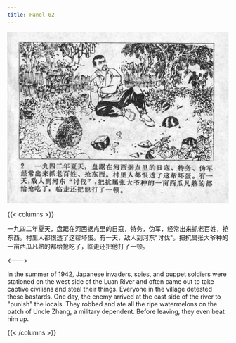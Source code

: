 ```yaml
---
title: Panel 02
---
```


![niqiu page](./../../../images/niqiu/seifert0397_nqkg_0006_002.jpg)

{{< columns >}}

一九四二年夏天，盘踞在河西据点里的日寇，特务，伪军，经常出来抓老百姓，抢东西。村里人都恨透了这帮坏蛋。有一天，敌人到河东"讨伐"。把抗属张大爷种的一亩西瓜凡熟的都给抢吃了，临走还把他打了一顿。

<--->

In the summer of 1942, Japanese invaders, spies, and puppet soldiers were stationed on the west side of the Luan River and often came out to take captive civilians and steal their things. Everyone in the village detested these bastards. One day, the enemy arrived at the east side of the river to "punish" the locals. They robbed and ate all the ripe watermelons on the patch of Uncle Zhang, a military dependent. Before leaving, they even beat him up.

{{< /columns >}}